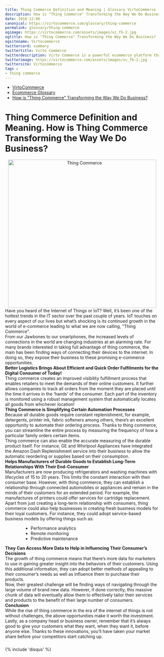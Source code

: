 ```yaml
---
title: Thing Commerce Definition and Meaning | Glossary VirtoCommerce
description: How is "Thing Commerce" Transforming the Way We Do Business?
date: 2018-12-06
canonical: https://virtocommerce.com/glossary/thing-commerce
permalink: glossary/thing-commerce
ogimage: https://virtocommerce.com/assets/images/vc_fb-2.jpg
ogtitle: How is "Thing Commerce" Transforming the Way We Do Business?
ogsitename: Virtocommerce
twittercard: summary
twittertitle: Virto Commerce
twitterdescription: Virto Commerce is a powerful ecommerce platform that includes everything you need to create an online store and sell online. Try it free with Free Community License
twitterimage: https://virtocommerce.com/assets/images/vc_fb-2.jpg
twittersite: Virtocommerce
tags :
- thing commerce
---
```

<div class="glosary" itemscope itemtype="http://schema.org/Article">
    <meta itemprop="author" content="Virtocommerce">
    <meta itemprop="datePublished" content="2018-12-06">
    <div itemprop="articleBody">
        <div class="responsive">
            <ul class="breadcrumbs">
                <li><a href="/">VirtoCommerce</a></li>
                <li><a href="/glossary">Ecommerce Glossary</a></li>
                <li><a href="/glossary/thing-commerce">How is "Thing Commerce" Transforming the Way We Do Business?</a></li>
            </ul>
            <div itemprop="mainEntityOfPage">
                <h1 itemprop="headline" class="glosary-t">Thing Commerce Definition and Meaning. How is Thing Commerce Transforming the Way We Do Business?</h1>
            </div>
            <div class="glossary-article">
                <div style="text-align:center">
                    <img src="/assets/images/internet-of-things.jpg" title="Thing Commerce" height="485" width="485" />
                </div>
                <div class="text">
                    Have you heard of the Internet of Things or IoT? Well, it’s been one of the hottest trends in the IT sector over the past couple of years. IoT touches on every aspect of our lives but what’s shocking is its continued growth in the world of e-commerce leading to what we are now calling, "Thing Commerce".
                </div>
                <div class="text">
                    From our Jawbones to our smartphones, the increased levels of connections in the world are changing industries at an alarming rate. For many brands interested in taking full advantage of thing commerce, the main has been finding ways of connecting their devices to the internet. In doing so, they expose their business to these promising e-commerce opportunities.
                </div>
                <div class="text">
                    <strong>Better Logistics Brings About Efficient and Quick Order Fulfilments for the Digital Consumer of Today!</strong>
                </div>
                <div class="text">
                    Thing commerce creates an improved visibility fulfillment process that enables retailers to meet the demands of their online customers. It further allows companies to track all orders from the moment they are placed until the time it arrives in the ‘hands’ of the consumer. Each part of the inventory is monitored using a robust management system that automatically locates all goods from whichever location!
                </div>
                <div class="text">
                    <strong>Thing Commerce is Simplifying Certain Automation Processes</strong>
                </div>
                <div class="text">
                    Because all durable goods require constant replenishment, for example, detergents, printer ink, fabric softeners among others, there’s an excellent opportunity to automate their ordering process. Thanks to thing commerce, you can streamline the entire process by measuring the frequency of how a particular family orders certain items.
                </div>
                <div class="text">
                    Thing commerce can also enable the accurate measuring of the durable product itself. For instance, GE and Whirlpool Appliances have integrated the Amazon Dash Replenishment service into their business to allow the automatic reordering or supplies based on their consumption.
                </div>
                <div class="text">
                    <strong>Helps Manufacturers of Durable Goods to Establish Long-Term Relationships With Their End-Consumer</strong>
                </div>
                <div class="text">
                    Manufacturers are now producing refrigerators and washing machines with lifecycles of 15 to 20 years. This limits the constant interaction with their consumer base. However, with thing commerce, they can establish a relationship through connected automobiles or appliances and remain in the minds of their customers for an extended period. For example, the manufactures of printers could offer services for cartridge replacement.
                </div>
                <div class="text">
                    Apart from just creating a long-term relationship with consumers, thing commerce could also help businesses in creating fresh business models for their loyal customers. For instance, they could adopt service-based business models by offering things such as:
                </div>
                <ul class="text" style="margin-left: 60px">
                    <li>
                        <span>Performance analytics</span>
                    </li>
                    <li>
                        <span>Remote monitoring</span>
                    </li>
                    <li>
                        <span>Predictive maintenance</span>
                    </li>
                </ul>
                <div class="text">
                    <strong>They Can Access More Data to Help in Influencing Their Consumer’s Decisions</strong>
                </div>
                <div class="text">
                    The growth of thing commerce means that there’s more data for marketers to use in gaining greater insight into the behaviors of their customers. Using this additional information, they can adopt better methods of appealing to their consumer’s needs as well as influence them to purchase their products.
                </div>
                <div class="text">
                    Now, their greatest challenge will be finding ways of navigating through the large volume of brand new data. However, if done correctly, this massive chunk of data will eventually allow them to effectively tailor their services and products to the benefit of their large number of consumers.
                </div>
                <div class="text">
                    <strong>Conclusion</strong>
                </div>
                <div class="text" style="margin-bottom:25px">
                    While the rise of thing commerce in the era of the internet of things is not without challenges, the above opportunities make it worth the investment. Lastly, as a company head or business owner, remember that it’s always good to give your customers what they want, when they want it, before anyone else. Thanks to these innovations, you’ll have taken your market share before your competitors start catching up.
                </div>
                {% include 'disqus' %}
            </div>
        </div>
    </div>
</div>
